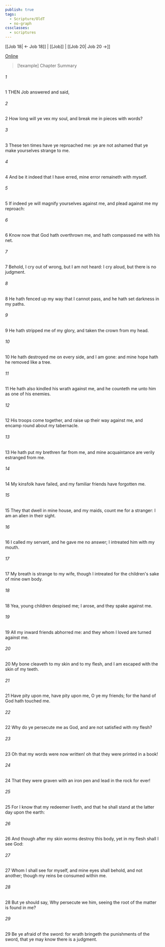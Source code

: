 ```yaml
---
publish: true
tags:
  - Scripture/OldT
  - no-graph
cssclasses:
  - scriptures
---
```

[[Job 18| ← Job 18]] | [[Job]] | [[Job 20| Job 20 →]]

[Online](https://churchofjesuschrist.org/study/scriptures/ot/job/19?lang=eng)

>[!example] Chapter Summary
>
###### 1
1 THEN Job answered and said,
###### 2
2 How long will ye vex my soul, and break me in pieces with words?
###### 3
3 These ten times have ye reproached me: ye are not ashamed that ye make yourselves strange to me.
###### 4
4 And be it indeed that I have erred, mine error remaineth with myself.
###### 5
5 If indeed ye will magnify yourselves against me, and plead against me my reproach:
###### 6
6 Know now that God hath overthrown me, and hath compassed me with his net.
###### 7
7 Behold, I cry out of wrong, but I am not heard: I cry aloud, but there is no judgment.
###### 8
8 He hath fenced up my way that I cannot pass, and he hath set darkness in my paths.
###### 9
9 He hath stripped me of my glory, and taken the crown from my head.
###### 10
10 He hath destroyed me on every side, and I am gone: and mine hope hath he removed like a tree.
###### 11
11 He hath also kindled his wrath against me, and he counteth me unto him as one of his enemies.
###### 12
12 His troops come together, and raise up their way against me, and encamp round about my tabernacle.
###### 13
13 He hath put my brethren far from me, and mine acquaintance are verily estranged from me.
###### 14
14 My kinsfolk have failed, and my familiar friends have forgotten me.
###### 15
15 They that dwell in mine house, and my maids, count me for a stranger: I am an alien in their sight.
###### 16
16 I called my servant, and he gave me no answer; I intreated him with my mouth.
###### 17
17 My breath is strange to my wife, though I intreated for the children's sake of mine own body.
###### 18
18 Yea, young children despised me; I arose, and they spake against me.
###### 19
19 All my inward friends abhorred me: and they whom I loved are turned against me.
###### 20
20 My bone cleaveth to my skin and to my flesh, and I am escaped with the skin of my teeth.
###### 21
21 Have pity upon me, have pity upon me, O ye my friends; for the hand of God hath touched me.
###### 22
22 Why do ye persecute me as God, and are not satisfied with my flesh?
###### 23
23 Oh that my words were now written!  oh that they were printed in a book!
###### 24
24 That they were graven with an iron pen and lead in the rock for ever!
###### 25
25 For I know that my redeemer liveth, and that he shall stand at the latter day upon the earth:
###### 26
26 And though after my skin worms destroy this body, yet in my flesh shall I see God:
###### 27
27 Whom I shall see for myself, and mine eyes shall behold, and not another; though my reins be consumed within me.
###### 28
28 But ye should say, Why persecute we him, seeing the root of the matter is found in me?
###### 29
29 Be ye afraid of the sword: for wrath bringeth the punishments of the sword, that ye may know there is a judgment.



